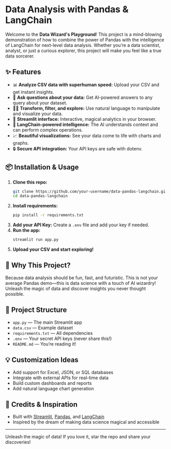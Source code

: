 # Data Analysis with Pandas & LangChain

Welcome to the **Data Wizard's Playground**! This project is a mind-blowing demonstration of how to combine the power of Pandas with the intelligence of LangChain for next-level data analysis. Whether you’re a data scientist, analyst, or just a curious explorer, this project will make you feel like a true data sorcerer.

## ✨ Features
- 📊 **Analyze CSV data with superhuman speed:** Upload your CSV and get instant insights.
- 🤖 **Ask questions about your data:** Get AI-powered answers to any query about your dataset.
- 🧙‍♂️ **Transform, filter, and explore:** Use natural language to manipulate and visualize your data.
- 🚀 **Streamlit interface:** Interactive, magical analytics in your browser.
- 🧠 **LangChain-powered intelligence:** The AI understands context and can perform complex operations.
- 📈 **Beautiful visualizations:** See your data come to life with charts and graphs.
- 🔒 **Secure API integration:** Your API keys are safe with dotenv.

## 📦 Installation & Usage
1. **Clone this repo:**
   ```bash
   git clone https://github.com/your-username/data-pandas-langchain.git
   cd data-pandas-langchain
   ```
2. **Install requirements:**
   ```bash
   pip install -r requirements.txt
   ```
3. **Add your API Key:**
   Create a `.env` file and add your key if needed.
4. **Run the app:**
   ```bash
   streamlit run app.py
   ```
5. **Upload your CSV and start exploring!**

## 🤩 Why This Project?
Because data analysis should be fun, fast, and futuristic. This is not your average Pandas demo—this is data science with a touch of AI wizardry! Unleash the magic of data and discover insights you never thought possible.

## 🧩 Project Structure
- `app.py` — The main Streamlit app
- `data.csv` — Example dataset
- `requirements.txt` — All dependencies
- `.env` — Your secret API keys (never share this!)
- `README.md` — You’re reading it!

## 💡 Customization Ideas
- Add support for Excel, JSON, or SQL databases
- Integrate with external APIs for real-time data
- Build custom dashboards and reports
- Add natural language chart generation

## 🌟 Credits & Inspiration
- Built with [Streamlit](https://streamlit.io/), [Pandas](https://pandas.pydata.org/), and [LangChain](https://python.langchain.com/)
- Inspired by the dream of making data science magical and accessible

---

Unleash the magic of data! If you love it, star the repo and share your discoveries!

